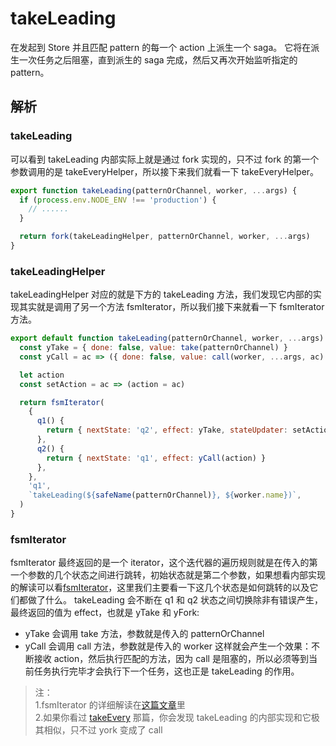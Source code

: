 # takeLeading
在发起到 Store 并且匹配 pattern 的每一个 action 上派生一个 saga。 它将在派生一次任务之后阻塞，直到派生的 saga 完成，然后又再次开始监听指定的 pattern。
## 解析
### takeLeading
可以看到 takeLeading 内部实际上就是通过 fork 实现的，只不过 fork 的第一个参数调用的是 takeEveryHelper，所以接下来我们就看一下 takeEveryHelper。
```js
export function takeLeading(patternOrChannel, worker, ...args) {
  if (process.env.NODE_ENV !== 'production') {
    // ......
  }

  return fork(takeLeadingHelper, patternOrChannel, worker, ...args)
}
```
### takeLeadingHelper
takeLeadingHelper 对应的就是下方的 takeLeading 方法，我们发现它内部的实现其实就是调用了另一个方法 fsmIterator，所以我们接下来就看一下 fsmIterator 方法。
```js
export default function takeLeading(patternOrChannel, worker, ...args) {
  const yTake = { done: false, value: take(patternOrChannel) }
  const yCall = ac => ({ done: false, value: call(worker, ...args, ac) })

  let action
  const setAction = ac => (action = ac)

  return fsmIterator(
    {
      q1() {
        return { nextState: 'q2', effect: yTake, stateUpdater: setAction }
      },
      q2() {
        return { nextState: 'q1', effect: yCall(action) }
      },
    },
    'q1',
    `takeLeading(${safeName(patternOrChannel)}, ${worker.name})`,
  )
}
```
### fsmIterator
fsmIterator 最终返回的是一个 iterator，这个迭代器的遍历规则就是在传入的第一个参数的几个状态之间进行跳转，初始状态就是第二个参数，如果想看内部实现的解读可以看[fsmIterator](./fsmIterator.md)，这里我们主要看一下这几个状态是如何跳转的以及它们都做了什么。
takeLeading 会不断在 q1 和 q2 状态之间切换除非有错误产生，最终返回的值为 effect，也就是 yTake 和 yFork:
- yTake 会调用 take 方法，参数就是传入的 patternOrChannel
- yCall 会调用 call 方法，参数就是传入的 worker
这样就会产生一个效果：不断接收 action，然后执行匹配的方法，因为 call 是阻塞的，所以必须等到当前任务执行完毕才会执行下一个任务，这也正是 takeLeading 的作用。
>注：  
1.fsmIterator 的详细解读在[这篇文章](./fsmIterator.md)里  
2.如果你看过 [takeEvery](./takeEvery.md) 那篇，你会发现 takeLeading 的内部实现和它极其相似，只不过 york 变成了 call 
